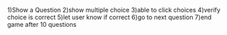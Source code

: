1)Show a Question
2)show multiple choice
3)able to click choices
4)verify choice is correct
5)let user know if correct
6)go to next question
7)end game after 10 questions